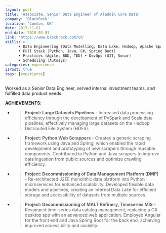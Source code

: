 ```yaml
---
layout: post
title: 'Associate, Senior Data Engineer of Aladdin Core Data'
company: 'BlackRock'
location: 'London, UK'
date: 2017-11-01
end-date: 2019-03-01
link: 'https://www.blackrock.com/uk'
skills: >-
      • Data Engineering (Data Modelling, Data Lake, Hadoop, Apache Spark) 
      • Full Stack (Python, Java, C#, Spring Boot) 
      • Practices (Agile, BDD, TDD) • DevOps (GIT, Sonar) 
      • Scheduling (Autosys)
categories: experience
isPost: true
tags: [experience]
---
```


Worked as a Senior Data Engineer, served internal investment teams, and fulfilled data product needs.

**ACHIEVEMENTS**:
- > __Project: Large Datasets Pipelines__ - Increased data processing efficiency through the development of PySpark 
      and Scala data pipelines, effectively managing large datasets on the Hadoop Distributed File System (HDFS).
- > __Project: Python Web Scrappers__ - Created a generic scraping framework using Java and Spring, which enabled 
      the rapid development and prototyping of new scrapers through reusable components. Contributed to Python and 
      Java scrapers to improve data ingestion from public sources and optimize crawling efficiency.
- > __Project: Decommissioning of Data Management Platform (DMP)__ - Re-architected J2EE monolithic data platform 
      into Python microservices for enhanced scalability. Developed flexible data models and pipelines, creating 
      an internal Data Lake for efficient storage and accessibility of datasets from multiple sources.
- > __Project: Decommissioning of MALT Refinery, Timeseries MIS__ - Revamped time-series data catalog management, 
      replacing a C# desktop app with an advanced web application. Employed Angular for the front end and Java Spring 
      Boot for the back end, achieving improved accessibility and usability.


